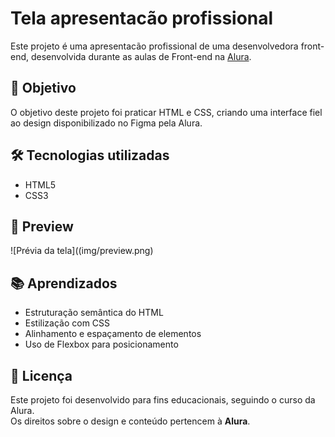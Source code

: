 # Tela apresentacão profissional

Este projeto é uma apresentacão profissional de uma desenvolvedora front-end, desenvolvida durante as aulas de Front-end na [Alura](https://www.alura.com.br/).

## 🎯 Objetivo
O objetivo deste projeto foi praticar HTML e CSS, criando uma interface fiel ao design disponibilizado no Figma pela Alura.

## 🛠 Tecnologias utilizadas
- HTML5
- CSS3

## 📸 Preview
![Prévia da tela]((img/preview.png)

## 📚 Aprendizados
- Estruturação semântica do HTML
- Estilização com CSS
- Alinhamento e espaçamento de elementos
- Uso de Flexbox para posicionamento

## 📄 Licença
Este projeto foi desenvolvido para fins educacionais, seguindo o curso da Alura.  
Os direitos sobre o design e conteúdo pertencem à **Alura**.
